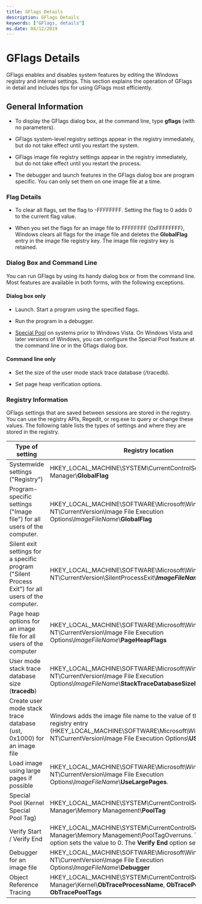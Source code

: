 ```yaml
---
title: GFlags Details
description: GFlags Details
keywords: ["GFlags, details"]
ms.date: 04/12/2019
---
```


# GFlags Details

GFlags enables and disables system features by editing the Windows registry and internal settings. This section explains the operation of GFlags in detail and includes tips for using GFlags most efficiently.

## General Information

- To display the GFlags dialog box, at the command line, type **gflags** (with no parameters).

- GFlags system-level registry settings appear in the registry immediately, but do not take effect until you restart the system.

- GFlags image file registry settings appear in the registry immediately, but do not take effect until you restart the process.

- The debugger and launch features in the GFlags dialog box are program specific. You can only set them on one image file at a time.

### Flag Details

- To clear all flags, set the flag to -FFFFFFFF. Setting the flag to 0 adds 0 to the current flag value.

- When you set the flags for an image file to FFFFFFFF (0xFFFFFFFF), Windows clears all flags for the image file and deletes the **GlobalFlag** entry in the image file registry key. The image file registry key is retained.

### Dialog Box and Command Line

You can run GFlags by using its handy dialog box or from the command line. Most features are available in both forms, with the following exceptions.

#### Dialog box only

- Launch. Start a program using the specified flags.

- Run the program in a debugger.

- [Special Pool](special-pool.md) on systems prior to Windows Vista. On Windows Vista and later versions of Windows, you can configure the Special Pool feature at the command line or in the Gflags dialog box.

#### Command line only

- Set the size of the user mode stack trace database (/tracedb).

- Set page heap verification options.

### Registry Information

GFlags settings that are saved between sessions are stored in the registry. You can use the registry APIs, Regedit, or reg.exe to query or change these values. The following table lists the types of settings and where they are stored in the registry.

|Type of setting|Registry location|
|----|----|
|Systemwide settings ("Registry")|HKEY_LOCAL_MACHINE\SYSTEM\CurrentControlSet\Control\Session Manager\\**GlobalFlag**|
|Program-specific settings ("Image file") for all users of the computer.|HKEY_LOCAL_MACHINE\SOFTWARE\Microsoft\Windows NT\CurrentVersion\Image File Execution Options\\*ImageFileName*\\**GlobalFlag**|
|Silent exit settings for a specific program ("Silent Process Exit") for all users of the computer.|HKEY_LOCAL_MACHINE\SOFTWARE\Microsoft\Windows NT\CurrentVersion\SilentProcessExit\\***ImageFileName***|
|Page heap options for an image file for all users of the computer|HKEY_LOCAL_MACHINE\SOFTWARE\Microsoft\Windows NT\CurrentVersion\Image File Execution Options\\*ImageFileName*\\**PageHeapFlags**
|User mode stack trace database size (**tracedb**)|HKEY_LOCAL_MACHINE\SOFTWARE\Microsoft\Windows NT\CurrentVersion\Image File Execution Options\\*ImageFileName*\\**StackTraceDatabaseSizeInMb**|
|Create user mode stack trace database (ust, 0x1000) for an image file|Windows adds the image file name to the value of the USTEnabled registry entry (HKEY_LOCAL_MACHINE\SOFTWARE\Microsoft\Windows NT\CurrentVersion\Image File Execution Options\\**USTEnabled**).
|Load image using large pages if possible|HKEY_LOCAL_MACHINE\SOFTWARE\Microsoft\Windows NT\CurrentVersion\Image File Execution Options\\*ImageFileName*\\**UseLargePages**.
|Special Pool (Kernel Special Pool Tag)|HKEY_LOCAL_MACHINE\SYSTEM\CurrentControlSet\Control\Session Manager\Memory Management\\**PoolTag**|
Verify Start / Verify End|HKEY_LOCAL_MACHINE\SYSTEM\CurrentControlSet\Control\Session Manager\Memory Management\PoolTagOverruns. The **Verify Start** option sets the value to 0. The **Verify End** option sets the value to 1.
|Debugger for an image file|HKEY_LOCAL_MACHINE\SOFTWARE\Microsoft\Windows NT\CurrentVersion\Image File Execution Options\\*ImageFileName*\\**Debugger**
|Object Reference Tracing|HKEY_LOCAL_MACHINE\SYSTEM\CurrentControlSet\Control\Session Manager\Kernel\\**ObTraceProcessName**, **ObTracePermanent** and **ObTracePoolTags**

